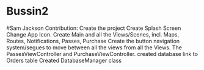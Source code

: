 # Bussin2
#Sam Jackson Contribution:
Create the project 
Create Splash Screen
Change App Icon.
Create Main and all the Views/Scenes, incl. Maps, Routes, Notifications, 
Passes, Purchase
Create the button navigation system/segues to move between all the views 
from all the Views.
The PassesViewController and PurchaseViewController.
created database link to Orders table
Created DatabaseManager class
